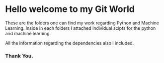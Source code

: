 # Hello welcome to my Git World

These are the folders one can find my work regarding Python and Machine Learning. Inside in each folders I attached individual scipts for the python and machine learning. 

All the information regarding the dependencies also I included.

### Thank You.